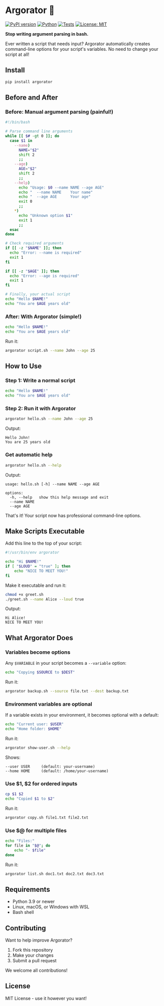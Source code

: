 # Argorator 🎯

[![PyPI version](https://badge.fury.io/py/argorator.svg)](https://badge.fury.io/py/argorator)
[![Python](https://img.shields.io/pypi/pyversions/argorator.svg)](https://pypi.org/project/argorator/)
[![Tests](https://github.com/dotle/argorator/actions/workflows/tests.yml/badge.svg)](https://github.com/dotle/argorator/actions/workflows/tests.yml)
[![License: MIT](https://img.shields.io/badge/License-MIT-yellow.svg)](https://opensource.org/licenses/MIT)

**Stop writing argument parsing in bash.**

Ever written a script that needs input? Argorator automatically creates command-line options for your script's variables. No need to change your script at all!

## Install

```bash
pip install argorator
```

## Before and After

### Before: Manual argument parsing (painful!)

```bash
#!/bin/bash

# Parse command line arguments
while [[ $# -gt 0 ]]; do
  case $1 in
    --name)
      NAME="$2"
      shift 2
      ;;
    --age)
      AGE="$2"
      shift 2
      ;;
    --help)
      echo "Usage: $0 --name NAME --age AGE"
      echo "  --name NAME    Your name"
      echo "  --age AGE      Your age"
      exit 0
      ;;
    *)
      echo "Unknown option $1"
      exit 1
      ;;
  esac
done

# Check required arguments
if [[ -z "$NAME" ]]; then
  echo "Error: --name is required"
  exit 1
fi

if [[ -z "$AGE" ]]; then
  echo "Error: --age is required"
  exit 1
fi

# Finally, your actual script
echo "Hello $NAME!"
echo "You are $AGE years old"
```

### After: With Argorator (simple!)

```bash
echo "Hello $NAME!"
echo "You are $AGE years old"
```

Run it:
```bash
argorator script.sh --name John --age 25
```

## How to Use

### Step 1: Write a normal script

```bash
echo "Hello $NAME!"
echo "You are $AGE years old"
```

### Step 2: Run it with Argorator

```bash
argorator hello.sh --name John --age 25
```

Output:
```
Hello John!
You are 25 years old
```

### Get automatic help

```bash
argorator hello.sh --help
```

Output:
```
usage: hello.sh [-h] --name NAME --age AGE

options:
  -h, --help   show this help message and exit
  --name NAME
  --age AGE
```

That's it! Your script now has professional command-line options.

## Make Scripts Executable

Add this line to the top of your script:

```bash
#!/usr/bin/env argorator

echo "Hi $NAME!"
if [ "$LOUD" = "true" ]; then
    echo "NICE TO MEET YOU!"
fi
```

Make it executable and run it:

```bash
chmod +x greet.sh
./greet.sh --name Alice --loud true
```

Output:
```
Hi Alice!
NICE TO MEET YOU!
```

## What Argorator Does

### Variables become options

Any `$VARIABLE` in your script becomes a `--variable` option:

```bash
echo "Copying $SOURCE to $DEST"
```

Run it:
```bash
argorator backup.sh --source file.txt --dest backup.txt
```

### Environment variables are optional

If a variable exists in your environment, it becomes optional with a default:

```bash
echo "Current user: $USER"
echo "Home folder: $HOME"
```

Run it:
```bash
argorator show-user.sh --help
```

Shows:
```
--user USER     (default: your-username)
--home HOME     (default: /home/your-username)
```

### Use $1, $2 for ordered inputs

```bash
cp $1 $2
echo "Copied $1 to $2"
```

Run it:
```bash
argorator copy.sh file1.txt file2.txt
```

### Use $@ for multiple files

```bash
echo "Files:"
for file in "$@"; do
    echo "- $file"
done
```

Run it:
```bash
argorator list.sh doc1.txt doc2.txt doc3.txt
```

## Requirements

- Python 3.9 or newer
- Linux, macOS, or Windows with WSL
- Bash shell

## Contributing

Want to help improve Argorator?

1. Fork this repository
2. Make your changes
3. Submit a pull request

We welcome all contributions!

## License

MIT License - use it however you want!
